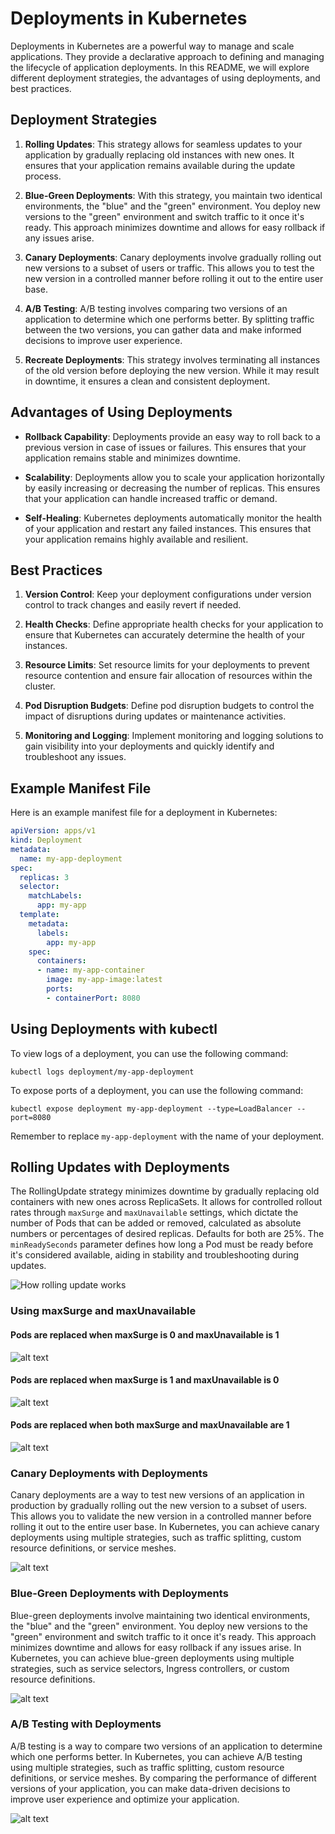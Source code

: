 # Deployments in Kubernetes

Deployments in Kubernetes are a powerful way to manage and scale applications. They provide a declarative approach to defining and managing the lifecycle of application deployments. In this README, we will explore different deployment strategies, the advantages of using deployments, and best practices.

## Deployment Strategies

1. **Rolling Updates**: This strategy allows for seamless updates to your application by gradually replacing old instances with new ones. It ensures that your application remains available during the update process.

2. **Blue-Green Deployments**: With this strategy, you maintain two identical environments, the "blue" and the "green" environment. You deploy new versions to the "green" environment and switch traffic to it once it's ready. This approach minimizes downtime and allows for easy rollback if any issues arise.

3. **Canary Deployments**: Canary deployments involve gradually rolling out new versions to a subset of users or traffic. This allows you to test the new version in a controlled manner before rolling it out to the entire user base.

4. **A/B Testing**: A/B testing involves comparing two versions of an application to determine which one performs better. By splitting traffic between the two versions, you can gather data and make informed decisions to improve user experience.

5. **Recreate Deployments**: This strategy involves terminating all instances of the old version before deploying the new version. While it may result in downtime, it ensures a clean and consistent deployment.

## Advantages of Using Deployments

- **Rollback Capability**: Deployments provide an easy way to roll back to a previous version in case of issues or failures. This ensures that your application remains stable and minimizes downtime.

- **Scalability**: Deployments allow you to scale your application horizontally by easily increasing or decreasing the number of replicas. This ensures that your application can handle increased traffic or demand.

- **Self-Healing**: Kubernetes deployments automatically monitor the health of your application and restart any failed instances. This ensures that your application remains highly available and resilient.

## Best Practices

1. **Version Control**: Keep your deployment configurations under version control to track changes and easily revert if needed.

2. **Health Checks**: Define appropriate health checks for your application to ensure that Kubernetes can accurately determine the health of your instances.

3. **Resource Limits**: Set resource limits for your deployments to prevent resource contention and ensure fair allocation of resources within the cluster.

4. **Pod Disruption Budgets**: Define pod disruption budgets to control the impact of disruptions during updates or maintenance activities.

5. **Monitoring and Logging**: Implement monitoring and logging solutions to gain visibility into your deployments and quickly identify and troubleshoot any issues.

## Example Manifest File

Here is an example manifest file for a deployment in Kubernetes:

```yaml
apiVersion: apps/v1
kind: Deployment
metadata:
  name: my-app-deployment
spec:
  replicas: 3
  selector:
    matchLabels:
      app: my-app
  template:
    metadata:
      labels:
        app: my-app
    spec:
      containers:
      - name: my-app-container
        image: my-app-image:latest
        ports:
        - containerPort: 8080
```

## Using Deployments with kubectl

To view logs of a deployment, you can use the following command:

```shell
kubectl logs deployment/my-app-deployment
```

To expose ports of a deployment, you can use the following command:

```shell
kubectl expose deployment my-app-deployment --type=LoadBalancer --port=8080
```

Remember to replace `my-app-deployment` with the name of your deployment.


## Rolling Updates with Deployments

The RollingUpdate strategy minimizes downtime by gradually replacing old containers with new ones across ReplicaSets. It allows for controlled rollout rates through `maxSurge` and `maxUnavailable` settings, which dictate the number of Pods that can be added or removed, calculated as absolute numbers or percentages of desired replicas. Defaults for both are 25%. The `minReadySeconds` parameter defines how long a Pod must be ready before it's considered available, aiding in stability and troubleshooting during updates.

![How rolling update works](./images/image.png)

### Using maxSurge and maxUnavailable

####  Pods are replaced when maxSurge is 0 and maxUnavailable is 1

![alt text](./images/maxsurge0-maxunavilable1.png)

#### Pods are replaced when maxSurge is 1 and maxUnavailable is 0

![alt text](./images/maxsurge1-maxunavilable0.png)

#### Pods are replaced when both maxSurge and maxUnavailable are 1

![alt text](./images/maxsurge1-maxunavilable1.png)

### Canary Deployments with Deployments

Canary deployments are a way to test new versions of an application in production by gradually rolling out the new version to a subset of users. This allows you to validate the new version in a controlled manner before rolling it out to the entire user base. In Kubernetes, you can achieve canary deployments using multiple strategies, such as traffic splitting, custom resource definitions, or service meshes.

![alt text](./images/canery-deployment.png)

### Blue-Green Deployments with Deployments

Blue-green deployments involve maintaining two identical environments, the "blue" and the "green" environment. You deploy new versions to the "green" environment and switch traffic to it once it's ready. This approach minimizes downtime and allows for easy rollback if any issues arise. In Kubernetes, you can achieve blue-green deployments using multiple strategies, such as service selectors, Ingress controllers, or custom resource definitions.

![alt text](./images/blue-green-deployment.png)


### A/B Testing with Deployments

A/B testing is a way to compare two versions of an application to determine which one performs better. In Kubernetes, you can achieve A/B testing using multiple strategies, such as traffic splitting, custom resource definitions, or service meshes. By comparing the performance of different versions of your application, you can make data-driven decisions to improve user experience and optimize your application.

![alt text](./images/a-b-testing.png)